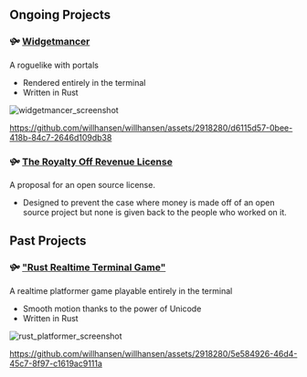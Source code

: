 ## Ongoing Projects

### 🙟 [Widgetmancer](https://github.com/willhansen/widgetmancer)
A roguelike with portals
- Rendered entirely in the terminal
- Written in Rust

![widgetmancer_screenshot](https://github.com/willhansen/willhansen/assets/2918280/f44bc5e4-413a-44c5-b554-fb023d3d45da)

https://github.com/willhansen/willhansen/assets/2918280/d6115d57-0bee-418b-84c7-2646d109db38


### 🙟 [The Royalty Off Revenue License](https://github.com/willhansen/RoyaltyOffRevenueLicense) 
A proposal for an open source license.
- Designed to prevent the case where money is made off of an open source project but none is given back to the people who worked on it.

## Past Projects

### 🙟 ["Rust Realtime Terminal Game"](https://github.com/willhansen/rust_realtime_terminal_game)
A realtime platformer game playable entirely in the terminal
- Smooth motion thanks to the power of Unicode
- Written in Rust

![rust_platformer_screenshot](https://github.com/willhansen/willhansen/assets/2918280/8b68265d-e33f-476d-9b88-b617460fc1a4)

https://github.com/willhansen/willhansen/assets/2918280/5e584926-46d4-45c7-8f97-c1619ac9111a

